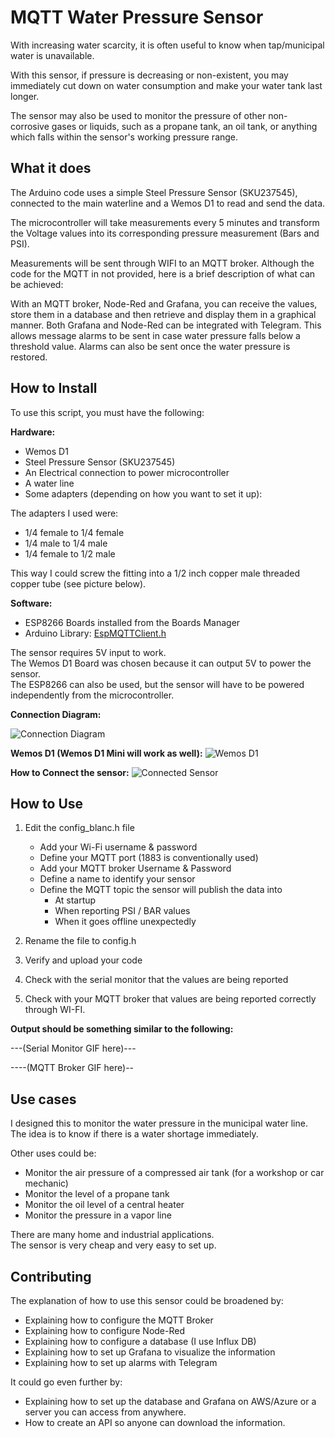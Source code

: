 # MQTT Water Pressure Sensor

With increasing water scarcity, it is often useful to know when tap/municipal water is unavailable.

With this sensor, if pressure is decreasing or non-existent, you may immediately cut down on water consumption and make your water tank last longer.

The sensor may also be used to monitor the pressure of other non-corrosive gases or liquids, such as a propane tank, an oil tank, or anything which falls within the sensor's working pressure range.

## What it does

The Arduino code uses a simple Steel Pressure Sensor (SKU237545), connected to the main waterline and a Wemos D1 to read and send the data.

The microcontroller will take measurements every 5 minutes and transform the Voltage values into its corresponding pressure measurement (Bars and PSI).

Measurements will be sent through WIFI to an MQTT broker. Although the code for the MQTT in not provided, here is a brief description of what can be achieved:

With an MQTT broker, Node-Red and Grafana, you can receive the values, store them in a database and then retrieve and display them in a graphical manner. Both Grafana and Node-Red can be integrated with Telegram. This allows message alarms to be sent in case water pressure falls below a threshold value. Alarms can also be sent once the water pressure is restored.

## How to Install

To use this script, you must have the following:

**Hardware:**

- Wemos D1
- Steel Pressure Sensor (SKU237545)
- An Electrical connection to power microcontroller
- A water line
- Some adapters (depending on how you want to set it up):

The adapters I used were:

- 1/4 female to 1/4 female
- 1/4 male to 1/4 male
- 1/4 female to 1/2 male

This way I could screw the fitting into a 1/2 inch copper male threaded copper tube (see picture below).

**Software:**

- ESP8266 Boards installed from the Boards Manager
- Arduino Library: [EspMQTTClient.h](https://www.arduino.cc/reference/en/libraries/espmqttclient/)

The sensor requires 5V input to work.  
The Wemos D1 Board was chosen because it can output 5V to power the sensor.  
The ESP8266 can also be used, but the sensor will have to be powered independently from the microcontroller.

**Connection Diagram:**

![Connection Diagram](https://bite-size.mx/WaterPressureDiagram.png)

**Wemos D1 (Wemos D1 Mini will work as well):**
![Wemos D1](https://bite-size.mx/WemosD1.jpg)

**How to Connect the sensor:**
![Connected Sensor](https://bite-size.mx/WaterPressureSensor.jpg)

## How to Use

1. Edit the config_blanc.h file

    - Add your Wi-Fi username & password
    - Define your MQTT port (1883 is conventionally used)
    - Add your MQTT broker Username & Password
    - Define a name to identify your sensor
    - Define the MQTT topic the sensor will publish the data into
        - At startup
        - When reporting PSI / BAR values
        - When it goes offline unexpectedly

2. Rename the file to config.h

3. Verify and upload your code

4. Check with the serial monitor that the values are being reported

5. Check with your MQTT broker that values are being reported correctly through WI-FI.

**Output should be something similar to the following:**

---(Serial Monitor GIF here)---

----(MQTT Broker GIF here)--

## Use cases

I designed this to monitor the water pressure in the municipal water line. The idea is to know if there is a water shortage immediately.

Other uses could be:  

- Monitor the air pressure of a compressed air tank (for a workshop or car mechanic)
- Monitor the level of a propane tank
- Monitor the oil level of a central heater
- Monitor the pressure in a vapor line

There are many home and industrial applications.  
The sensor is very cheap and very easy to set up.

## Contributing

The explanation of how to use this sensor could be broadened by:  

- Explaining how to configure the MQTT Broker
- Explaining how to configure Node-Red
- Explaining how to configure a database (I use Influx DB)
- Explaining how to set up Grafana to visualize the information
- Explaining how to set up alarms with Telegram

It could go even further by:

- Explaining how to set up the database and Grafana on AWS/Azure or a server you can access from anywhere.
- How to create an API so anyone can download the information.
